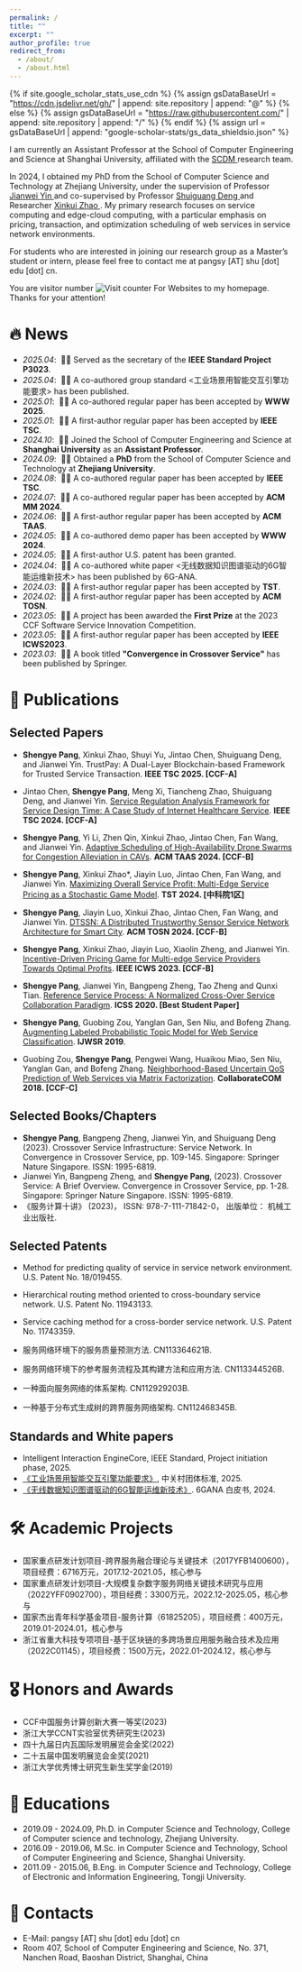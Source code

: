 ```yaml
---
permalink: /
title: ""
excerpt: ""
author_profile: true
redirect_from: 
  - /about/
  - /about.html
---
```


{% if site.google_scholar_stats_use_cdn %}
{% assign gsDataBaseUrl = "https://cdn.jsdelivr.net/gh/" | append: site.repository | append: "@" %}
{% else %}
{% assign gsDataBaseUrl = "https://raw.githubusercontent.com/" | append: site.repository | append: "/" %}
{% endif %}
{% assign url = gsDataBaseUrl | append: "google-scholar-stats/gs_data_shieldsio.json" %}

<span class='anchor' id='about-me'></span>

I am currently an Assistant Professor at the School of Computer Engineering and Science at Shanghai University, affiliated with the <a href='https://scdm-shu.github.io'> SCDM </a> research team. 

In 2024, I obtained my PhD from the School of Computer Science and Technology at Zhejiang University, under the supervision of Professor <a href='https://mypage.zju.edu.cn/0001038/'> Jianwei Yin </a> and co-supervised by Professor <a href='https://person.zju.edu.cn/shuiguang/'> Shuiguang Deng </a> and Researcher <a href='https://person.zju.edu.cn/zjuzxk'> Xinkui Zhao </a>. My primary research focuses on service computing and edge-cloud computing, with a particular emphasis on pricing, transaction, and optimization scheduling of web services in service network environments. 

For students who are interested in joining our research group as a Master’s student or intern, please feel free to contact me at pangsy \[AT\] shu [dot] edu [dot] cn.

<span class='anchor' id='news'></span>

<!-- hitwebcounter Code START -->


You are visitor number <img src="https://hitwebcounter.com/counter/counter.php?page=17367770&style=0006&nbdigits=5&type=ip&initCount=0" title="Counter Widget" Alt="Visit counter For Websites"   border="0" />  to my homepage. Thanks for your attention!


# 🔥 News

- *2025.04*: &nbsp;🎉🎉 Served as the secretary of the **IEEE Standard Project P3023**.
- *2025.04*: &nbsp;🎉🎉 A co-authored group standard <工业场景用智能交互引擎功能要求> has been published.
- *2025.01*: &nbsp;🎉🎉 A co-authored regular paper has been accepted by **WWW 2025**.
- *2025.01*: &nbsp;🎉🎉 A first-author regular paper has been accepted by **IEEE TSC**.
- *2024.10*: &nbsp;🎉🎉 Joined the School of Computer Engineering and Science at **Shanghai University** as an **Assistant Professor**.
- *2024.09*: &nbsp;🎉🎉 Obtained a **PhD** from the School of Computer Science and Technology at **Zhejiang University**.
- *2024.08*: &nbsp;🎉🎉 A co-authored regular paper has been accepted by **IEEE TSC**.
- *2024.07*: &nbsp;🎉🎉 A co-authored regular paper has been accepted by **ACM MM 2024**.
- *2024.06*: &nbsp;🎉🎉 A first-author regular paper has been accepted by **ACM TAAS**.
- *2024.05*: &nbsp;🎉🎉 A co-authored demo paper has been accepted by **WWW 2024**.
- *2024.05*: &nbsp;🎉🎉 A first-author U.S. patent has been granted.
- *2024.04*: &nbsp;🎉🎉 A co-authored white paper <无线数据知识图谱驱动的6G智能运维新技术> has been published by 6G-ANA.
- *2024.03*: &nbsp;🎉🎉 A first-author regular paper has been accepted by **TST**.
- *2024.02*: &nbsp;🎉🎉 A first-author regular paper has been accepted by **ACM TOSN**.
- *2023.05*: &nbsp;🎉🎉 A project has been awarded the **First Prize** at the 2023 CCF Software Service Innovation Competition.
- *2023.05*: &nbsp;🎉🎉 A first-author regular paper has been accepted by **IEEE ICWS2023**.
- *2023.03*: &nbsp;🎉🎉 A book titled **"Convergence in Crossover Service"** has been published by Springer.

<span class='anchor' id='publications'></span>

# 📝 Publications

## Selected Papers

- **Shengye Pang**, Xinkui Zhao, Shuyi Yu, Jintao Chen, Shuiguang Deng, and Jianwei Yin. TrustPay: A Dual-Layer Blockchain-based Framework for Trusted Service Transaction. **IEEE TSC 2025. \[CCF-A\]**

- Jintao Chen, **Shengye Pang**, Meng Xi, Tiancheng Zhao, Shuiguang Deng, and Jianwei Yin. [Service Regulation Analysis Framework for Service Design Time: A Case Study of Internet Healthcare Service](https://ieeexplore.ieee.org/abstract/document/10660508). **IEEE TSC 2024. \[CCF-A\]**

- **Shengye Pang**, Yi Li, Zhen Qin, Xinkui Zhao, Jintao Chen, Fan Wang, and Jianwei Yin. [Adaptive Scheduling of High-Availability Drone Swarms for Congestion Alleviation in CAVs](https://dl.acm.org/doi/abs/10.1145/3673905). **ACM TAAS 2024. \[CCF-B\]**

- **Shengye Pang**, Xinkui Zhao*, Jiayin Luo, Jintao Chen, Fan Wang, and Jianwei Yin. [Maximizing Overall Service Profit: Multi-Edge Service Pricing as a Stochastic Game Model](https://ieeexplore.ieee.org/document/10566008?denied=). **TST 2024. \[中科院1区\]**

- **Shengye Pang**, Jiayin Luo, Xinkui Zhao, Jintao Chen, Fan Wang, and Jianwei Yin. [DTSSN: A Distributed Trustworthy Sensor Service Network Architecture for Smart City](https://dl.acm.org/doi/abs/10.1145/3649893). **ACM TOSN 2024. \[CCF-B\]**

-  **Shengye Pang**, Xinkui Zhao, Jiayin Luo, Xiaolin Zheng, and Jianwei Yin. [Incentive-Driven Pricing Game for Multi-edge Service Providers Towards Optimal Profits](https://ieeexplore.ieee.org/abstract/document/10248294). **IEEE ICWS 2023. \[CCF-B\]**

- **Shengye Pang**, Jianwei Yin, Bangpeng Zheng, Tao Zheng and Qunxi Tian. [Reference Service Process: A Normalized Cross-Over Service Collaboration Paradigm](https://ieeexplore.ieee.org/abstract/document/9283719). **ICSS 2020. \[Best Student Paper\]**

- **Shengye Pang**, Guobing Zou, Yanglan Gan, Sen Niu, and Bofeng Zhang. [Augmenting Labeled Probabilistic Topic Model for Web Service Classification](https://www.igi-global.com/article/augmenting-labeled-probabilistic-topic-model-for-web-service-classification/220391). **IJWSR 2019**.

- Guobing Zou, **Shengye Pang**, Pengwei Wang, Huaikou Miao, Sen Niu, Yanglan Gan, and Bofeng Zhang. [Neighborhood-Based Uncertain QoS Prediction of Web Services via Matrix Factorization](https://link.springer.com/chapter/10.1007/978-3-030-12981-1_46). **CollaborateCOM 2018. \[CCF-C\]**

## Selected Books/Chapters

- **Shengye Pang**, Bangpeng Zheng, Jianwei Yin, and Shuiguang Deng (2023). Crossover Service Infrastructure: Service Network. In Convergence in Crossover Service, pp. 109-145. Singapore: Springer Nature Singapore. ISSN: 1995-6819.
- Jianwei Yin, Bangpeng Zheng, and **Shengye Pang**, (2023). Crossover Service: A Brief Overview. Convergence in Crossover Service, pp. 1-28. Singapore: Springer Nature Singapore. ISSN: 1995-6819.
- 《服务计算十讲》 (2023)， ISSN: 978-7-111-71842-0， 出版单位： 机械工业出版社.

## Selected Patents

- Method for predicting quality of service in service network environment. U.S. Patent No. 18/019455.

- Hierarchical routing method oriented to cross-boundary service network. U.S. Patent No. 11943133.

- Service caching method for a cross-border service network. U.S. Patent No. 11743359.

- 服务网络环境下的服务质量预测方法. CN113364621B.
- 服务网络环境下的参考服务流程及其构建方法和应用方法. CN113344526B.
- 一种面向服务网络的体系架构. CN112929203B.
- 一种基于分布式生成树的跨界服务网络架构. CN112468345B.

## Standards and White papers

- Intelligent Interaction EngineCore, IEEE Standard, Project initiation phase, 2025.
-  [《工业场景用智能交互引擎功能要求》](https://www.cssn.net.cn/cssn/productDetail/f41389ca1ddceb18aa80c2cb4820aa8c), 中关村团体标准, 2025. 
- [《无线数据知识图谱驱动的6G智能运维新技术》](https://www.6g-ana.com/upload/file/20240514/6385128755246030556122314.pdf). 6GANA 白皮书, 2024. 


<span class='anchor' id='projects'></span>

# 🛠️ Academic Projects

- 国家重点研发计划项目-跨界服务融合理论与关键技术（2017YFB1400600），项目经费：6716万元，2017.12-2021.05，核心参与                                                     
- 国家重点研发计划项目-大规模复杂数字服务网络关键技术研究与应用（2022YFF0902700），项目经费：3300万元，2022.12-2025.05，核心参与
- 国家杰出青年科学基金项目-服务计算（61825205），项目经费：400万元，2019.01-2024.01，核心参与
- 浙江省重大科技专项项目-基于区块链的多跨场景应用服务融合技术及应用（2022C01145），项目经费：1500万元，2022.01-2024.12，核心参与

<span class='anchor' id='honors-and-awards'></span>

# 🎖 Honors and Awards

- CCF中国服务计算创新大赛一等奖(2023)
- 浙江大学CCNT实验室优秀研究生(2023)
- 四十九届日内瓦国际发明展览会金奖(2022)
- 二十五届中国发明展览会金奖(2021)
- 浙江大学优秀博士研究生新生奖学金(2019)





<span class='anchor' id='educations'></span>

# 📖 Educations
- 2019.09 - 2024.09, Ph.D. in Computer Science and Technology, College of Computer science and technology, Zhejiang University. 
- 2016.09 - 2019.06, M.Sc. in Computer Science and Technology, School of Computer Engineering and Science, Shanghai University.
- 2011.09 - 2015.06, B.Eng. in Computer Science and Technology, College of Electronic and Information Engineering, Tongji University.

<span class='anchor' id='contacts'></span>

# 💬 Contacts

- E-Mail: pangsy \[AT\] shu [dot] edu [dot] cn
- Room 407, School of Computer Engineering and Science, No. 371, Nanchen Road, Baoshan District, Shanghai, China

